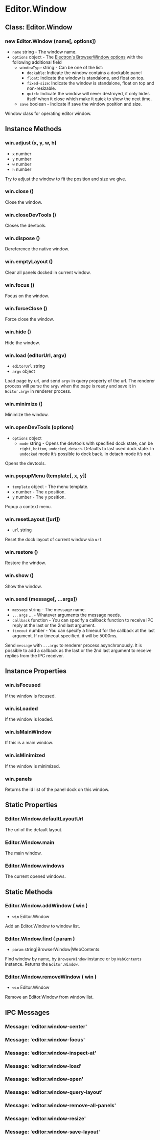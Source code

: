 # Editor.Window

## Class: Editor.Window

### new Editor.Window (name[, options])

  - `name` string - The window name.
  - `options` object - The [Electron's BrowserWindow options](//electron.atom.io/docs/api/browser-window/#new-browserwindowoptions) with the following additional field  
    - `windowType` string - Can be one of the list:
      - `dockable`: Indicate the window contains a dockable panel
      - `float`: Indicate the window is standalone, and float on top.
      - `fixed-size`: Indicate the window is standalone, float on top and non-resizable.
      - `quick`: Indicate the window will never destroyed, it only hides itself when it close which make it quick to show the next time.
    - `save` boolean - Indicate if save the window position and size.

Window class for operating editor window.

## Instance Methods

### win.adjust (x, y, w, h)

  - `x` number
  - `y` number
  - `w` number
  - `h` number

Try to adjust the window to fit the position and size we give.

### win.close ()

Close the window.

### win.closeDevTools ()

Closes the devtools.

### win.dispose ()

Dereference the native window.

### win.emptyLayout ()

Clear all panels docked in current window.

### win.focus ()

Focus on the window.

### win.forceClose ()

Force close the window.

### win.hide ()

Hide the window.

### win.load (editorUrl, argv)

  - `editorUrl` string
  - `argv` object

Load page by url, and send `argv` in query property of the url. The renderer process will parse the `argv` when the page is ready and save it in `Editor.argv` in renderer process.

### win.minimize ()

Minimize the window.

### win.openDevTools (options)

  - `options` object
    - `mode` string - Opens the devtools with specified dock state, can be `right`, `bottom`, `undocked`, `detach`. Defaults to last used dock state. In `undocked` mode it’s possible to dock back. In detach mode it’s not.  

Opens the devtools.

### win.popupMenu (template[, x, y])

  - `template` object - The menu template.
  - `x` number - The x position.
  - `y` number - The y position.

Popup a context menu.

### win.resetLayout ([url])

  - `url` string

Reset the dock layout of current window via `url`

### win.restore ()

Restore the window.

### win.show ()

Show the window.

### win.send (message[, ...args])

  - `message` string - The message name.
  - `...args` ... - Whatever arguments the message needs.
  - `callback` function - You can specify a callback function to receive IPC reply at the last or the 2nd last argument.
  - `timeout` number - You can specify a timeout for the callback at the last argument. If no timeout specified, it will be 5000ms.

Send `message` with `...args` to renderer process asynchronously. It is possible to add a callback as the last or the 2nd last argument to receive replies from the IPC receiver.

## Instance Properties

### win.isFocused

If the window is focused.

### win.isLoaded

If the window is loaded.

### win.isMainWindow

If this is a main window.

### win.isMinimized

If the window is minimized.

### win.panels

Returns the id list of the panel dock on this window.

## Static Properties

### Editor.Window.defaultLayoutUrl

The url of the default layout.

### Editor.Window.main

The main window.

### Editor.Window.windows

The current opened windows.

## Static Methods

### Editor.Window.addWindow ( win )

  - `win` Editor.Window

Add an Editor.Window to window list.

### Editor.Window.find ( param )

  - `param` string|BrowserWindow|WebContents

Find window by name, by `BrowserWindow` instance or by `WebContents` instance. Returns the `Editor.Window`.

### Editor.Window.removeWindow ( win )

  - `win` Editor.Window

Remove an Editor.Window from window list.

## IPC Messages

### Message: 'editor:window-center'

### Message: 'editor:window-focus'

### Message: 'editor:window-inspect-at'

### Message: 'editor:window-load'

### Message: 'editor:window-open'

### Message: 'editor:window-query-layout'

### Message: 'editor:window-remove-all-panels'

### Message: 'editor:window-resize'

### Message: 'editor:window-save-layout'
